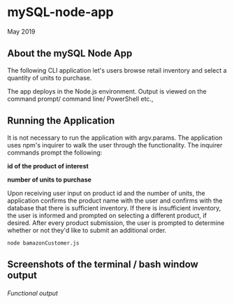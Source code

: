 # mySQL-node-app

May 2019

## About the mySQL Node App

The following CLI application let's users browse retail inventory and select a quantity of units to purchase.

The app deploys in the Node.js environment. Output is viewed on the command prompt/ command line/ PowerShell etc.,

## Running the Application

It is not necessary to run the application with argv.params. The application uses npm's inquirer to walk the user through the functionality. The inquirer commands prompt the following:

**id of the product of interest**

**number of units to purchase**
 
Upon receiving user input on product id and the number of units, the application confirms the product name with the user and confirms with the database that there is sufficient inventory. If there is insufficient inventory, the user is informed and prompted on selecting a different product, if desired. After every product submission, the user is prompted to determine whether or not they'd like to submit an additional order.

```
node bamazonCustomer.js
```

## Screenshots of the terminal / bash window output

###### Functional output


